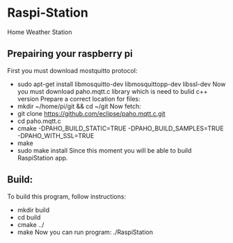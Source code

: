 # Raspi-Station
Home Weather Station

## Prepairing your raspberry pi 
First you must download mostquitto protocol:
- sudo apt-get install libmosquitto-dev libmosquittopp-dev libssl-dev
Now you must download paho.mqtt.c library which is need to bulid c++ version
Prepare a correct location for files:
- mkdir ~/home/pi/git && cd ~/git
Now fetch:
- git clone https://github.com/eclipse/paho.mqtt.c.git
- cd paho.mqtt.c
- cmake -DPAHO_BUILD_STATIC=TRUE -DPAHO_BUILD_SAMPLES=TRUE -DPAHO_WITH_SSL=TRUE
- make
- sudo make install
Since this moment you will be able to build RaspiStation app.

## Build:
To build this program, follow instructions:
- mkdir build
- cd build
- cmake ../
- make
Now you can run program: 
./RaspiStation 
